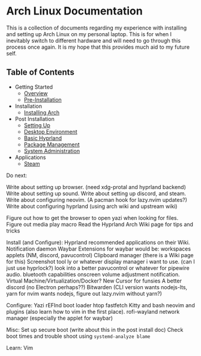 # Arch Linux Documentation

This is a collection of documents regarding my experience with installing and setting up Arch Linux on my personal laptop. This is for when I inevitably switch to different hardware and will need to go through this process once again. It is my hope that this provides much aid to my future self.

## Table of Contents

- Getting Started
    - [Overview](01_Getting-Started/01_Overview.md)
    - [Pre-Installation](01_Getting-Started/02_Pre-Installation.md)
- Installation
    - [Installing Arch](02_Installation/01_Installing-Arch.md)
- Post Installation
    - [Setting Up](03_Post-Installation/01_Setting-Up.md)
    - [Desktop Environment](03_Post-Installation/02_Graphical-User-Interface.md)
    - [Basic Hyprland](03_Post-Installation/03_Basic-Hyprland.md)
    - [Package Management](03_Post-Installation/04_Package-Management.md)
    - [System Administration](03_Post-Installation/05_System-Administration.md)
- Applications
    - [Steam](d03_Applications/c00_steam.md)



Do next:

Write about setting up browser. (need xdg-protal and hyprland backend)
Write about setting up sound.
Write about setting up discord, and steam.
Write about configuring neovim. (A pacman hook for lazy.nvim updates?)
Write about configuring hyprland (using arch wiki and upstream wiki)

Figure out how to get the browser to open yazi when looking for files.
Figure out media play macro
Read the Hyprland Arch Wiki page for tips and tricks

Install (and Configure):
Hyprland recommended applications on their Wiki.
Notification daemon
Waybar
    Extensions for waybar would be:
    workspaces
    applets (NM, discord, pavucontrol)
Clipboard manager (there is a Wiki page for this)
Screenshot tool
ly or whatever display manager i want to use. (can I just use hyprlock?)
look into a better pavucontrol or whatever for pipewire audio.
bluetooth capabilities
onscreen volume adjustment notification.
Virtual Machine/Virtualization/Docker?
New Cursor for funsies
A better discord (no Electron perhaps??)
Bitwarden (CLI version wants nodejs-lts, yarn for nvim wants nodejs, figure out lazy.nvim without yarn?)

Configure:
Yazi
rEFInd boot loader
htop
fastfetch
Kitty and bash
neovim and plugins (also learn how to vim in the first place).
rofi-wayland
network manager (especially the applet for waybar)

Misc:
Set up secure boot (write about this in the post install doc)
Check boot times and trouble shoot using `systemd-analyze blame`


Learn:
Vim


